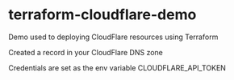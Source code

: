 # terraform-cloudflare-demo
Demo used to deploying CloudFlare resources using Terraform

Created a record in your CloudFlare DNS zone

Credentials are set as the env variable CLOUDFLARE_API_TOKEN

